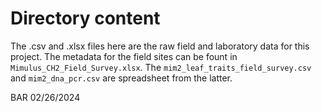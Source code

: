  # Directory content
 
 The .csv and .xlsx files here are the raw field and laboratory data for this project. The metadata for the field sites can be fount in `Mimulus_CH2_Field_Survey.xlsx`. The `mim2_leaf_traits_field_survey.csv` and `mim2_dna_pcr.csv` are spreadsheet from the latter.
 
BAR 02/26/2024